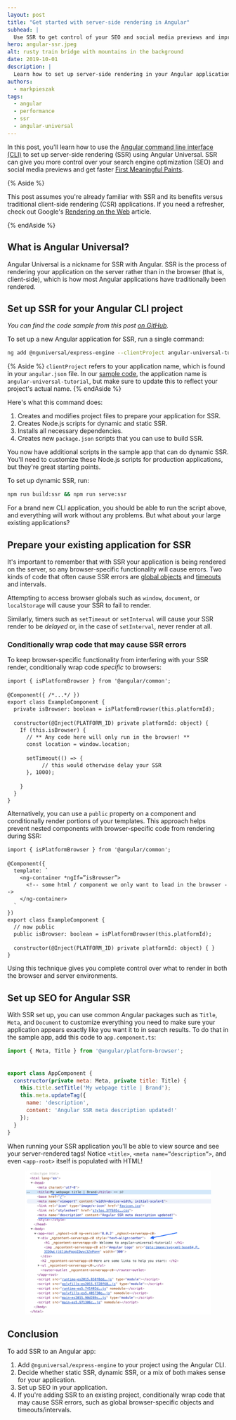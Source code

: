 ```yaml
---
layout: post
title: "Get started with server-side rendering in Angular"
subhead: |
  Use SSR to get control of your SEO and social media previews and improve perceived performance in your Angular applications.
hero: angular-ssr.jpeg
alt: rusty train bridge with mountains in the background
date: 2019-10-01
description: |
  Learn how to set up server-side rendering in your Angular applications.
authors:
  - markpieszak
tags:
  - angular
  - performance
  - ssr
  - angular-universal
---
```


In this post, you'll learn how to use the [Angular command line interface (CLI)](https://cli.angular.io/) to set up server-side rendering (SSR) using Angular Universal. SSR can give you more control over your search engine optimization (SEO) and social media previews and get faster [First Meaningful Paints](/first-meaningful-paint).

{% Aside %}

This post assumes you're already familiar with SSR and its benefits versus traditional client-side rendering (CSR) applications. If you need a refresher, check out Google's [Rendering on the Web](https://developers.google.com/web/updates/2019/02/rendering-on-the-web) article.

{% endAside %}

## What is Angular Universal?

Angular Universal is a nickname for SSR with Angular. SSR is the process of rendering your application on the server rather than in the browser (that is, client-side), which is how most Angular applications have traditionally been rendered.

## Set up SSR for your Angular CLI project

_You can find the code sample from this post [on GitHub](https://github.com/trilonio/angular-universal-tutorial)._

To set up a new Angular application for SSR, run a single command:

```bash
ng add @nguniversal/express-engine --clientProject angular-universal-tutorial
```

{% Aside %}
`clientProject` refers to your application name, which is found in your `angular.json` file. In our [sample code](https://github.com/trilonio/angular-universal-tutorial), the application name is `angular-universal-tutorial`, but make sure to update this to reflect your project's actual name.
{% endAside %}

Here's what this command does:

1. Creates and modifies project files to prepare your application for SSR.
2. Creates Node.js scripts for dynamic and static SSR.
3. Installs all necessary dependencies.
4. Creates new `package.json` scripts that you can use to build SSR.

You now have additional scripts in the sample app that can do dynamic SSR. You'll need to customize these Node.js scripts for production applications, but they're great starting points.

To set up dynamic SSR, run:

```bash
npm run build:ssr && npm run serve:ssr
```

For a brand new CLI application, you should be able to run the script above, and everything will work without any problems. But what about your large existing applications?

## Prepare your existing application for SSR

It's important to remember that with SSR your application is being rendered on the server, so any browser-specific functionality will cause errors. Two kinds of code that often cause SSR errors are [global objects](https://developer.mozilla.org/en-US/docs/Glossary/Global_object) and [timeouts](https://developer.mozilla.org/en-US/docs/Web/API/WindowOrWorkerGlobalScope/setTimeout) and intervals.

Attempting to access browser globals such as `window`, `document`, or `localStorage` will cause your SSR to fail to render.

Similarly, timers such as `setTimeout` or `setInterval` will cause your SSR render to be _delayed_ or, in the case of `setInterval`, never render at all.

### Conditionally wrap code that may cause SSR errors

To keep browser-specific functionality from interfering with your SSR render, conditionally wrap code _specific_ to browsers:

```javascript/7-15
import { isPlatformBrowser } from '@angular/common';

@Component({ /*...*/ })
export class ExampleComponent {
  private isBrowser: boolean = isPlatformBrowser(this.platformId);

  constructor(@Inject(PLATFORM_ID) private platformId: object) {
    If (this.isBrowser) {
      // ** Any code here will only run in the browser! **
      const location = window.location;

      setTimeout(() => {
           // this would otherwise delay your SSR
      }, 1000);

    }
  }
}
```

Alternatively, you can use a `public` property on a component and conditionally render portions of your templates. This approach helps prevent nested components with browser-specific code from rendering during SSR:

```javascript/4
import { isPlatformBrowser } from '@angular/common';

@Component({
  template: `
    <ng-container *ngIf=”isBrowser”>
      <!-- some html / component we only want to load in the browser -->
    </ng-container>
  `
})
export class ExampleComponent {
  // now public
  public isBrowser: boolean = isPlatformBrowser(this.platformId);

  constructor(@Inject(PLATFORM_ID) private platformId: object) { }
}
```

Using this technique gives you complete control over what to render in both the browser and server environments.

## Set up SEO for Angular SSR

With SSR set up, you can use common Angular packages such as `Title`, `Meta`, and `Document` to customize everything you need to make sure your application appears exactly like you want it to in search results. To do that in the sample app, add this code to `app.component.ts`:

```javascript
import { Meta, Title } from '@angular/platform-browser';


export class AppComponent {
  constructor(private meta: Meta, private title: Title) {
    this.title.setTitle('My webpage title | Brand');
    this.meta.updateTag({
      name: 'description',
      content: 'Angular SSR meta description updated!'
    });
  }
}
```

When running your SSR application you'll be able to view source and see your server-rendered tags! Notice `<title>`, `<meta name=”description”>`, and even `<app-root>` itself is populated with HTML!

<figure class="w-figure  w-figure--center">
  <img src="angular-ssr-view-source.png"  class="w-screenshot" alt="Angular SSR view source showcasing updated title, meta, and rendered app-root tags">
</figure>

## Conclusion

To add SSR to an Angular app:

1. Add `@nguniversal/express-engine` to your project using the Angular CLI.
2. Decide whether static SSR, dynamic SSR, or a mix of both makes sense for your application.
3. Set up SEO in your application.
4. If you're adding SSR to an existing project, conditionally wrap code that may cause SSR errors, such as global browser-specific objects and timeouts/intervals.
